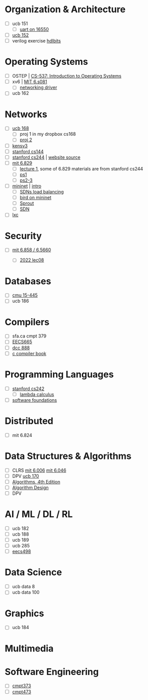 Organization & Architecture
===========================
* [ ] ucb 151
  * [ ] [uart on 16550](http://byterunner.com/16550.html)
* [ ] [ucb 152](https://inst.eecs.berkeley.edu/~cs152/sp23/)
* [ ] verilog exercise [hdlbits](https://hdlbits.01xz.net/wiki/Main_Page)

Operating Systems
=================
* [ ] OSTEP | [CS-537: Introduction to Operating Systems](https://pages.cs.wisc.edu/~remzi/Classes/537/)
* [ ] xv6 | [MIT 6.s081](https://pdos.csail.mit.edu/6.S081/)
  * [ ] [networking driver](https://pdos.csail.mit.edu/6.S081/2023/labs/net.html)
* [ ] ucb 162

Networks
========
* [ ] [ucb 168](https://cs168.io/)
  * [ ] proj 1 in my dropbox cs168
  * [ ] [proj 2](https://cs168.io/assets/projects/2.pdf)
* [ ] [kensv3](https://github.com/ANLAB-KAIST/KENSv3)
* [ ] [stanford cs144](https://cs144.github.io/)
* [ ] [stanford cs244](https://2022-cs244.github.io/schedule/) | [website source](https://github.com/brucespang/cs244-website/tree/spring21)
* [ ] [mit 6.829](https://ocw.mit.edu/courses/6-829-computer-networks-fall-2002/pages/syllabus/)
  * [ ] [lecture 1](https://web.mit.edu/6.829/www/currentsemester/materials/lecture1.pdf), some of 6.829 materials are from stanford cs244
  * [ ] [ps1](https://web.mit.edu/6.829/www/currentsemester/materials/pset1.pdf)
  * [ ] [ps2-3](https://github.com/venkatarun95/6.829-pset2-3)
* [ ] [mininet](https://mininet.org/) | [intro](https://github.com/mininet/mininet/wiki/Introduction-to-Mininet)
  * [ ] [SDNs load balancing](https://github.com/sarthakpranesh/Mininet-Load-Balancing)
  * [ ] [bird on mininet](https://github.com/ssbgp/bird-mininet)
  * [ ] [Sprout](http://alfalfa.mit.edu/)
  * [ ] [SDN](https://hackmd.io/@pmanzoni/SyWm3n0HH)
* [ ] [lxc](https://raydenchia.com/linux-containers-lxc/)

Security
========
* [ ] [mit 6.858 / 6.5660](https://css.csail.mit.edu/6.858/2023/schedule.html)
  * [ ] [2022 lec08](https://css.csail.mit.edu/6.858/2022/lec/l08-rlbox.txt)


Databases
=========
* [ ] [cmu 15-445](https://15445.courses.cs.cmu.edu/fall2023/)
* [ ] ucb 186

Compilers
=========
* [ ] sfa.ca cmpt 379
* [ ] [EECS665](https://compilers.cool/)
* [ ] [dcc 888](https://homepages.dcc.ufmg.br/~fernando/classes/dcc888/ementa/)
* [ ] [c compiler book](https://www.sigbus.info/compilerbook)

Programming Languages
=====================
* [ ] [stanford cs242](https://web.stanford.edu/class/cs242/)
  * [ ] [lambda calculus](https://web.stanford.edu/class/cs242/materials/lectures/lecture04.pdf)
* [ ] [software foundations](https://softwarefoundations.cis.upenn.edu/)

Distributed
===========
* [ ] mit 6.824

Data Structures & Algorithms
============================
* [ ] CLRS [mit 6.006]() [mit 6.046]()
* [ ] DPV [ucb 170](https://cs170.org/)
* [ ] [Algorithms, 4th Edition](https://algs4.cs.princeton.edu/home/)
* [ ] [Algorithm Design](https://www.cs.princeton.edu/~wayne/kleinberg-tardos/)
* [ ] DPV

AI / ML / DL / RL
=================
* [ ] ucb 182
* [ ] ucb 188
* [ ] ucb 189
* [ ] ucb 285
* [ ] [eecs498](https://web.eecs.umich.edu/~justincj/teaching/eecs498/WI2022/)

Data Science
============
* [ ] ucb data 8
* [ ] ucb data 100

Graphics
========
* [ ] ucb 184

Multimedia
==========

Software Engineering
====================
* [ ] [cmpt373](https://www2.cs.sfu.ca/~wsumner/teaching/373/23/schedule.html)
* [ ] [cmpt473](https://www2.cs.sfu.ca/~wsumner/teaching/473/23/schedule.html)
